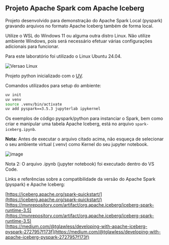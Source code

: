 ## Projeto Apache Spark com Apache Iceberg

Projeto desenvolvido para demonstração do Apache Spark Local (pyspark) gravando arquivos no formato Apache Iceberg também de forma local.

Utilize o WSL do Windows 11 ou alguma outra distro Linux. Não utilize ambiente Windows, pois será necessário efetuar várias configurações adicionais para funcionar.

Para este laboratório foi utilizado o Linux Ubuntu 24.04.

![Versao Linux](/assets/linux-version.png)

Projeto python inicializado com o [UV](https://github.com/astral-sh/uv).

Comandos utilizados para setup do ambiente:

```bash copy
uv init
uv venv
source .venv/bin/activate
uv add pyspark==3.5.3 jupyterlab ipykernel
```

Os exemplos de código pyspark/python para instanciar o Spark, bem como criar e manipular uma tabela Apache Iceberg, está no arquivo `spark-iceberg.ipynb`.

**Nota:** Antes de executar o arquivo citado acima, não esqueça de selecionar o seu ambiente virtual (.venv) como Kernel do seu jupyter notebook.

![image](https://github.com/user-attachments/assets/6394e5b6-c51e-4245-bad2-450d864e422a)

Nota 2: O arquivo .ipynb (jupyter notebook) foi executado dentro do VS Code.

Links e referências sobre a compatibilidade da versão do Apache Spark (pyspark) e Apache Iceberg:

[https://iceberg.apache.org/spark-quickstart/](https://iceberg.apache.org/spark-quickstart/) <br>
[https://mvnrepository.com/artifact/org.apache.iceberg/iceberg-spark-runtime-3.5](https://mvnrepository.com/artifact/org.apache.iceberg/iceberg-spark-runtime-3.5) <br>
[https://medium.com/@tglawless/developing-with-apache-iceberg-pyspark-2727957f173f](https://medium.com/@tglawless/developing-with-apache-iceberg-pyspark-2727957f173f)
